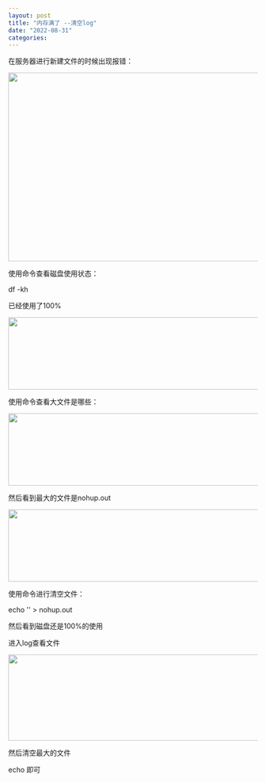 ```yaml
---
layout: post
title: "内存满了 --清空log"
date: "2022-08-31"
categories: 
---
```

<p>在服务器进行新建文件的时候出现报错：</p>

<p><img height="381" src="/uploads/ckeditor/pictures/377/image-20220831215209-1.png" width="1920" /></p>

<p>使用命令查看磁盘使用状态：</p>

<p>df -kh</p>

<p>已经使用了100%</p>

<p><img height="146" src="/uploads/ckeditor/pictures/378/image-20220831220242-2.png" width="597" /></p>

<p>使用命令查看大文件是哪些：</p>

<p><img height="146" src="/uploads/ckeditor/pictures/379/image-20220831220324-3.png" width="597" /></p>

<p>然后看到最大的文件是nohup.out</p>

<p><img height="146" src="/uploads/ckeditor/pictures/380/image-20220831220419-4.png" width="597" /></p>

<p>使用命令进行清空文件：</p>

<p>echo &#39;&#39; &gt; nohup.out</p>

<p>然后看到磁盘还是100%的使用</p>

<p>进入log查看文件</p>

<p><img height="174" src="/uploads/ckeditor/pictures/381/image-20220831220600-5.png" width="994" /></p>

<p>然后清空最大的文件</p>

<p>echo 即可</p>

